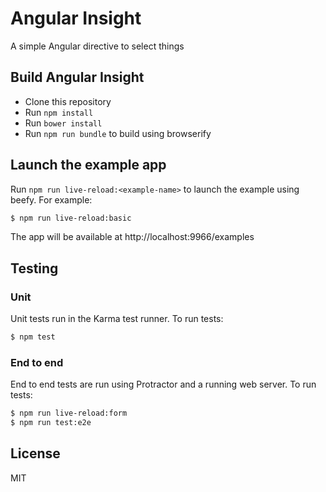 # Angular Insight

A simple Angular directive to select things

## Build Angular Insight

* Clone this repository
* Run `npm install`
* Run `bower install`
* Run `npm run bundle` to build using browserify

## Launch the example app

Run `npm run live-reload:<example-name>` to launch the example using beefy. For example:

```sh
$ npm run live-reload:basic
```

The app will be available at http://localhost:9966/examples

## Testing

### Unit

Unit tests run in the Karma test runner. To run tests:

```sh
$ npm test
```

### End to end

End to end tests are run using Protractor and a running web server. To run tests:

```sh
$ npm run live-reload:form
$ npm run test:e2e
```

## License

MIT
